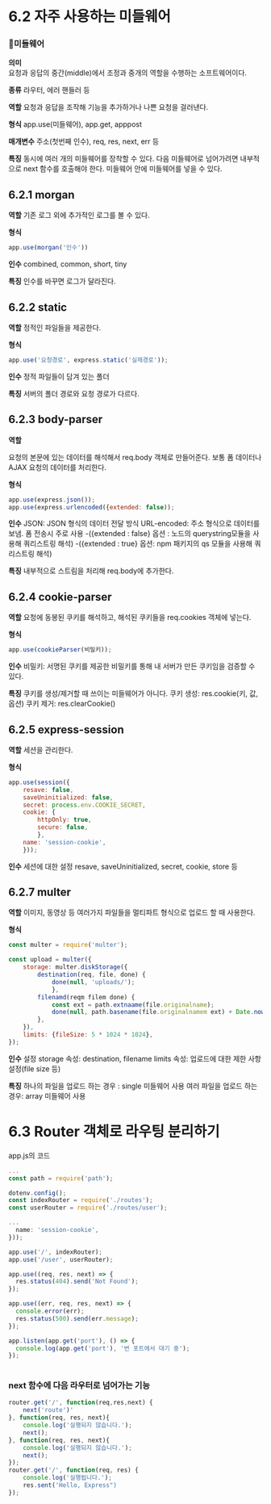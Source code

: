 ﻿# 6.2 자주 사용하는 미들웨어

### 💫미들웨어
**의미**  
요청과 응답의 중간(middle)에서 조정과 중개의 역할을 수행하는 소프트웨어이다.

**종류**
 라우터, 에러 핸들러 등
 
**역할** 
요청과 응답을 조작해 기능을 추가하거나 나쁜 요청을 걸러낸다.

**형식**
app.use(미들웨어), app.get, apppost

**매개변수**
주소(첫번째 인수), req, res, next, err 등

**특징**
동시에 여러 개의 미들웨어를 장착할 수 있다.
다음 미들웨어로 넘어가려면 내부적으로 next 함수를 호출해야 한다.
미들웨어 안에 미들웨어를 넣을 수 있다.

## 6.2.1 morgan

**역할** 
기존 로그 외에 추가적인 로그를 볼 수 있다.

**형식** 
```javascript
app.use(morgan('인수'))
```
**인수** 
combined, common, short, tiny

**특징** 
인수를 바꾸면 로그가 달라진다.

## 6.2.2 static

**역할** 
정적인 파일들을 제공한다.

**형식** 
```javascript 
app.use('요청경로', express.static('실제경로'));
```
**인수** 
정적 파일들이 담겨 있는 폴더

**특징** 
서버의 폴더 경로와 요청 경로가 다르다.

## 6.2.3 body-parser

**역할** 

요청의 본문에 있는 데이터를 해석해서 req.body 객체로 만들어준다. 보통 폼 데이터나 AJAX 요청의 데이터를 처리한다.

**형식** 
```javascript
app.use(express.json());
app.use(express.urlencoded({extended: false));		
```
**인수** 
JSON: JSON 형식의 데이터 전달 방식
URL-encoded: 주소 형식으로 데이터를 보냄. 폼 전송시 주로 사용
-({extended : false} 옵션 : 노드의 querystring모듈을 사용해 쿼리스트링 해석)
-({extended : true} 옵션: npm 패키지의 qs 모듈을 사용해 쿼리스트링 해석)


**특징** 
내부적으로 스트림을 처리해 req.body에 추가한다. 

## 6.2.4 cookie-parser

**역할** 
요청에 동봉된 쿠키를 해석하고, 해석된 쿠키들을 req.cookies 객체에 넣는다.

**형식** 
```javascript 
app.use(cookieParser(비밀키));
```
**인수** 
비밀키: 서명된 쿠키를 제공한 비밀키를 통해 내 서버가 만든 쿠키임을 검증할 수 있다.

**특징** 
쿠키를 생성/제거할 때 쓰이는 미들웨어가 아니다.
쿠키 생성: res.cookie(키, 값, 옵션)
쿠키 제거: res.clearCookie()

## 6.2.5 express-session

**역할** 
세션을 관리한다.

**형식** 
```javascript 
app.use(session({
	resave: false,
	saveUninitialized: false,
	secret: process.env.COOKIE_SECRET,
	cookie: {
		httpOnly: true,
		secure: false,
		},
	name: 'session-cookie',
	}));
```
**인수** 
세션에 대한 설정
resave, saveUninitialized, secret, cookie, store 등

## 6.2.7 multer

**역할** 
이미지, 동영상 등 여러가지 파일들을 멀티파트 형식으로 업로드 할 때 사용한다.

**형식** 
```javascript
const multer = require('multer');

const upload = multer({
	storage: multer.diskStorage({
		destination(req, file, done) {
			done(null, 'uploads/');
			},
		filenamd(reqm filem done) {
			const ext = path.extnaame(file.originalname);
			done(null, path.basename(file.originalnamem ext) + Date.now() + ext);
		},
	}),
	limits: {fileSize: 5 * 1024 * 1024},
});		
```
**인수** 
설정
storage 속성:  destination, filename
limits 속성: 업로드에 대한 제한 사항 설정(file size 등)

**특징**
하나의 파일을 업로드 하는 경우 : single 미들웨어 사용
여러 파일을 업로드 하는 경우: array 미들웨어 사용 


# 6.3 Router 객체로 라우팅 분리하기

app.js의 코드
```javascript
...
const path = require('path');

dotenv.config();
const indexRouter = require('./routes');
const userRouter = require('./routes/user');

...
  name: 'session-cookie',
}));

app.use('/', indexRouter);
app.use('/user', userRouter);

app.use((req, res, next) => {
  res.status(404).send('Not Found');
});

app.use((err, req, res, next) => {
  console.error(err);
  res.status(500).send(err.message);
});

app.listen(app.get('port'), () => {
  console.log(app.get('port'), '번 포트에서 대기 중');
});
	
```

### next 함수에 다음 라우터로 넘어가는 기능
```javascript 
router.get('/', function(req,res,next) {
	next('route')'
}, function(req, res, next){
	console.log('실행되지 않습니다.');
	next();
}, function(req, res, next){
	console.log('실행되지 않습니다.');
	next();
});
router.get('/', function(req, res) {
	console.log('실행됩니다.');
	res.sent('Hello, Express")
});
```
